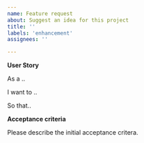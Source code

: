 ```yaml
---
name: Feature request
about: Suggest an idea for this project
title: ''
labels: 'enhancement'
assignees: ''

---
```


**User Story**

As a ..

I want to ..

So that..

**Acceptance criteria**

Please describe the initial acceptance critera.
